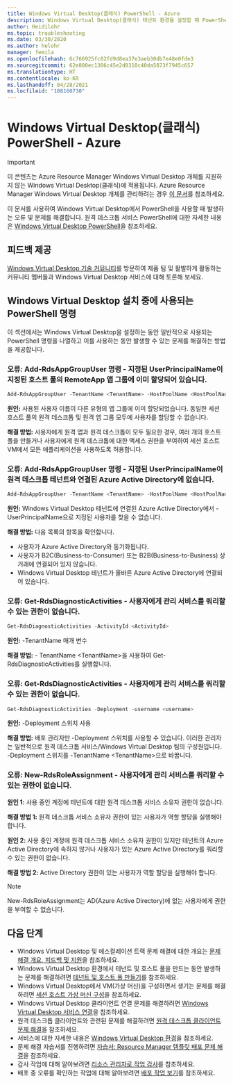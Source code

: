 ```yaml
---
title: Windows Virtual Desktop(클래식) PowerShell - Azure
description: Windows Virtual Desktop(클래식) 테넌트 환경을 설정할 때 PowerShell 관련 문제를 해결하는 방법입니다.
author: Heidilohr
ms.topic: troubleshooting
ms.date: 03/30/2020
ms.author: helohr
manager: femila
ms.openlocfilehash: 6c766925fc82fd9d8ea37e3aeb30db7e48e0fde3
ms.sourcegitcommit: 62e800ec1306c45e2d8310c40da5873f7945c657
ms.translationtype: HT
ms.contentlocale: ko-KR
ms.lasthandoff: 04/28/2021
ms.locfileid: "108160730"
---
```

# <a name="windows-virtual-desktop-classic-powershell"></a>Windows Virtual Desktop(클래식) PowerShell - Azure

> [!IMPORTANT]
> 이 콘텐츠는 Azure Resource Manager Windows Virtual Desktop 개체를 지원하지 않는 Windows Virtual Desktop(클래식)에 적용됩니다. Azure Resource Manager Windows Virtual Desktop 개체를 관리하려는 경우 [이 문서](../troubleshoot-powershell.md)를 참조하세요.

이 문서를 사용하여 Windows Virtual Desktop에서 PowerShell을 사용할 때 발생하는 오류 및 문제를 해결합니다. 원격 데스크톱 서비스 PowerShell에 대한 자세한 내용은 [Windows Virtual Desktop PowerShell](/powershell/windows-virtual-desktop/overview)을 참조하세요.

## <a name="provide-feedback"></a>피드백 제공

[Windows Virtual Desktop 기술 커뮤니티](https://techcommunity.microsoft.com/t5/Windows-Virtual-Desktop/bd-p/WindowsVirtualDesktop)를 방문하여 제품 팀 및 활발하게 활동하는 커뮤니티 멤버들과 Windows Virtual Desktop 서비스에 대해 토론해 보세요.

## <a name="powershell-commands-used-during-windows-virtual-desktop-setup"></a>Windows Virtual Desktop 설치 중에 사용되는 PowerShell 명령

이 섹션에서는 Windows Virtual Desktop을 설정하는 동안 일반적으로 사용되는 PowerShell 명령을 나열하고 이를 사용하는 동안 발생할 수 있는 문제를 해결하는 방법을 제공합니다.

### <a name="error-add-rdsappgroupuser-command----the-specified-userprincipalname-is-already-assigned-to-a-remoteapp-app-group-in-the-specified-host-pool"></a>오류: Add-RdsAppGroupUser 명령 - 지정된 UserPrincipalName이 지정된 호스트 풀의 RemoteApp 앱 그룹에 이미 할당되어 있습니다.

```powershell
Add-RdsAppGroupUser -TenantName <TenantName> -HostPoolName <HostPoolName> -AppGroupName 'Desktop Application Group' -UserPrincipalName <UserName>
```

**원인:** 사용된 사용자 이름이 다른 유형의 앱 그룹에 이미 할당되었습니다. 동일한 세션 호스트 풀의 원격 데스크톱 및 원격 앱 그룹 모두에 사용자를 할당할 수 없습니다.

**해결 방법:** 사용자에게 원격 앱과 원격 데스크톱이 모두 필요한 경우, 여러 개의 호스트 풀을 만들거나 사용자에게 원격 데스크톱에 대한 액세스 권한을 부여하여 세션 호스트 VM에서 모든 애플리케이션을 사용하도록 허용합니다.

### <a name="error-add-rdsappgroupuser-command----the-specified-userprincipalname-doesnt-exist-in-the-azure-active-directory-associated-with-the-remote-desktop-tenant"></a>오류: Add-RdsAppGroupUser 명령 - 지정된 UserPrincipalName이 원격 데스크톱 테넌트와 연결된 Azure Active Directory에 없습니다.

```powershell
Add-RdsAppGroupUser -TenantName <TenantName> -HostPoolName <HostPoolName> -AppGroupName "Desktop Application Group" -UserPrincipalName <UserPrincipalName>
```

**원인:** Windows Virtual Desktop 테넌트에 연결된 Azure Active Directory에서 -UserPrincipalName으로 지정된 사용자를 찾을 수 없습니다.

**해결 방법:** 다음 목록의 항목을 확인합니다.

- 사용자가 Azure Active Directory와 동기화됩니다.
- 사용자가 B2C(Business-to-Consumer) 또는 B2B(Business-to-Business) 상거래에 연결되어 있지 않습니다.
- Windows Virtual Desktop 테넌트가 올바른 Azure Active Directory에 연결되어 있습니다.

### <a name="error-get-rdsdiagnosticactivities----user-isnt-authorized-to-query-the-management-service"></a>오류: Get-RdsDiagnosticActivities - 사용자에게 관리 서비스를 쿼리할 수 있는 권한이 없습니다.

```powershell
Get-RdsDiagnosticActivities -ActivityId <ActivityId>
```

**원인:** -TenantName 매개 변수

**해결 방법:** - TenantName \<TenantName>을 사용하여 Get-RdsDiagnosticActivities를 실행합니다.

### <a name="error-get-rdsdiagnosticactivities----the-user-isnt-authorized-to-query-the-management-service"></a>오류: Get-RdsDiagnosticActivities - 사용자에게 관리 서비스를 쿼리할 수 있는 권한이 없습니다.

```powershell
Get-RdsDiagnosticActivities -Deployment -username <username>
```

**원인:** -Deployment 스위치 사용

**해결 방법:** 배포 관리자만 -Deployment 스위치를 사용할 수 있습니다. 이러한 관리자는 일반적으로 원격 데스크톱 서비스/Windows Virtual Desktop 팀의 구성원입니다. -Deployment 스위치를 -TenantName \<TenantName>으로 바꿉니다.

### <a name="error-new-rdsroleassignment----the-user-isnt-authorized-to-query-the-management-service"></a>오류: New-RdsRoleAssignment - 사용자에게 관리 서비스를 쿼리할 수 있는 권한이 없습니다.

**원인 1:** 사용 중인 계정에 테넌트에 대한 원격 데스크톱 서비스 소유자 권한이 없습니다.

**해결 방법 1:** 원격 데스크톱 서비스 소유자 권한이 있는 사용자가 역할 할당을 실행해야 합니다.

**원인 2:** 사용 중인 계정에 원격 데스크톱 서비스 소유자 권한이 있지만 테넌트의 Azure Active Directory에 속하지 않거나 사용자가 있는 Azure Active Directory를 쿼리할 수 있는 권한이 없습니다.

**해결 방법 2:** Active Directory 권한이 있는 사용자가 역할 할당을 실행해야 합니다.

> [!NOTE]
> New-RdsRoleAssignment는 AD(Azure Active Directory)에 없는 사용자에게 권한을 부여할 수 없습니다.

## <a name="next-steps"></a>다음 단계

- Windows Virtual Desktop 및 에스컬레이션 트랙 문제 해결에 대한 개요는 [문제 해결 개요, 피드백 및 지원](troubleshoot-set-up-overview-2019.md)을 참조하세요.
- Windows Virtual Desktop 환경에서 테넌트 및 호스트 풀을 만드는 동안 발생하는 문제를 해결하려면 [테넌트 및 호스트 풀 만들기](troubleshoot-set-up-issues-2019.md)를 참조하세요.
- Windows Virtual Desktop에서 VM(가상 머신)을 구성하면서 생기는 문제를 해결하려면 [세션 호스트 가상 머신 구성](troubleshoot-vm-configuration-2019.md)을 참조하세요.
- Windows Virtual Desktop 클라이언트 연결 문제를 해결하려면 [Windows Virtual Desktop 서비스 연결](troubleshoot-service-connection-2019.md)을 참조하세요.
- 원격 데스크톱 클라이언트와 관련된 문제를 해결하려면 [원격 데스크톱 클라이언트 문제 해결](../troubleshoot-client.md)을 참조하세요.
- 서비스에 대한 자세한 내용은 [Windows Virtual Desktop 환경](environment-setup-2019.md)을 참조하세요.
- 문제 해결 자습서를 진행하려면 [자습서: Resource Manager 템플릿 배포 문제 해결](../../azure-resource-manager/templates/template-tutorial-troubleshoot.md)을 참조하세요.
- 감사 작업에 대해 알아보려면 [리소스 관리자로 작업 감사](../../azure-resource-manager/management/view-activity-logs.md)를 참조하세요.
- 배포 중 오류를 확인하는 작업에 대해 알아보려면 [배포 작업 보기](../../azure-resource-manager/templates/deployment-history.md)를 참조하세요.
